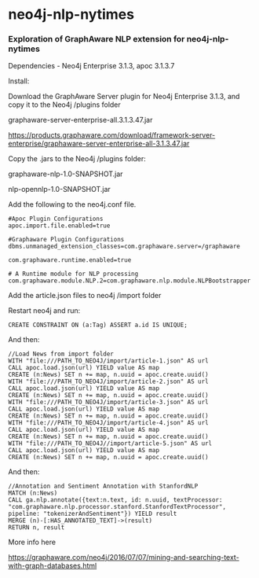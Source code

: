 # neo4j-nlp-nytimes

### Exploration of GraphAware NLP extension for neo4j-nlp-nytimes

Dependencies - Neo4j Enterprise 3.1.3, apoc 3.1.3.7

Install:

Download the GraphAware Server plugin for Neo4j Enterprise 3.1.3, and copy it to the Neo4j /plugins folder

graphaware-server-enterprise-all.3.1.3.47.jar

https://products.graphaware.com/download/framework-server-enterprise/graphaware-server-enterprise-all-3.1.3.47.jar

Copy the .jars to the Neo4j /plugins folder:

graphaware-nlp-1.0-SNAPSHOT.jar

nlp-opennlp-1.0-SNAPSHOT.jar


Add the following to the neo4j.conf file.

```
#Apoc Plugin Configurations
apoc.import.file.enabled=true

#Graphaware Plugin Configurations
dbms.unmanaged_extension_classes=com.graphaware.server=/graphaware

com.graphaware.runtime.enabled=true

# A Runtime module for NLP processing
com.graphaware.module.NLP.2=com.graphaware.nlp.module.NLPBootstrapper

```

Add the article.json files to neo4j /import folder

Restart neo4j and run:

```
CREATE CONSTRAINT ON (a:Tag) ASSERT a.id IS UNIQUE;
```

And then:

```
//Load News from import folder
WITH "file:///PATH_TO_NEO4J/import/article-1.json" AS url
CALL apoc.load.json(url) YIELD value AS map
CREATE (n:News) SET n += map, n.uuid = apoc.create.uuid()
WITH "file:///PATH_TO_NEO4J/import/article-2.json" AS url
CALL apoc.load.json(url) YIELD value AS map
CREATE (n:News) SET n += map, n.uuid = apoc.create.uuid()
WITH "file:///PATH_TO_NEO4J/import/article-3.json" AS url
CALL apoc.load.json(url) YIELD value AS map
CREATE (n:News) SET n += map, n.uuid = apoc.create.uuid()
WITH "file:///PATH_TO_NEO4J/import/article-4.json" AS url
CALL apoc.load.json(url) YIELD value AS map
CREATE (n:News) SET n += map, n.uuid = apoc.create.uuid()
WITH "file:///PATH_TO_NEO4J//import/article-5.json" AS url
CALL apoc.load.json(url) YIELD value AS map
CREATE (n:News) SET n += map, n.uuid = apoc.create.uuid()

```

And then:

```
//Annotation and Sentiment Annotation with StanfordNLP
MATCH (n:News)
CALL ga.nlp.annotate({text:n.text, id: n.uuid, textProcessor: "com.graphaware.nlp.processor.stanford.StanfordTextProcessor", pipeline: "tokenizerAndSentiment"}) YIELD result
MERGE (n)-[:HAS_ANNOTATED_TEXT]->(result)
RETURN n, result
```

More info here

https://graphaware.com/neo4j/2016/07/07/mining-and-searching-text-with-graph-databases.html
